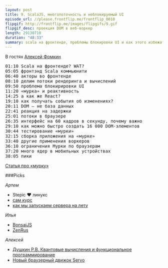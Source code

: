 ```yaml
---
layout: post
title: 9. ScalaJS, многопоточность и неблокируемый UI
episode_url: //please.frontflip.me/frontflip_0010
flipgif: http://frontflip.me/images/flipgifs/9.gif
flipgif_desc: проекция DOM в веб-воркер
length: 29130710
duration: "48:33"
summary: scala на фронтенде, проблемы блокировки UI и как этого избежать
---
```


В гостях [Алексей Фомкин](https://twitter.com/yelbota)

<pre>
01:10 Scala на фронтенде? WAT?
05:05 фронтэнд Scala коммьюнити
06:40 акторы во фронтенде
08:10 делим потоки рендеринга и вычислений
09:50 проблема блокирировки UI
11:20 «мурка» и реактивность
14:25 а как же React?
19:10 как получать события об изменениях?
20:11 DOM — не база данных
22:41 реакция на задержки
25:01 потоки в браузере
26:35 интерфейс на 60 кадров в секунду, почему важно
29:10 как можно быстро создать 16 000 DOM-элементов
30:44 тестирование «мурки»
32:15 сборка приложения на «мурке»
33:40 другие применения воркеров
36:10 ограничения Мурки по браузерам
37:20 много ядер в мобильных устройствах
38:05 пики
</pre>

[Статья про «мурку»](https://medium.com/@yelbota/-18195d44f574)

###Picks

*Артем*

- Stepic ♥ линукс
 - [сам курс](https://stepic.org/course/%D0%92%D0%B2%D0%B5%D0%B4%D0%B5%D0%BD%D0%B8%D0%B5-%D0%B2-Linux-73/)
 - [как мы запускаем сервера на лету](http://habrahabr.ru/company/stepic/blog/246099/)

*Илья*

- [BonsaiJS](https://bonsaijs.org)
- [ZenRus](http://zenrus.ru)

*Алексей*

- [Душкин Р.В. Квантовые вычисления и функциональное программирование](http://www.twirpx.com/file/1530788/)
- [Новый браузерный движок Servo](https://github.com/servo/servo)

